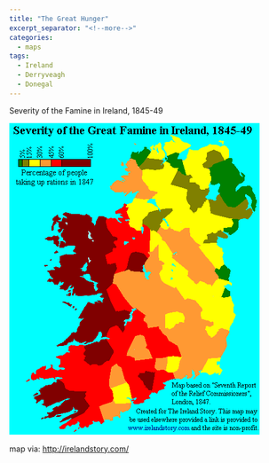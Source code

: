 ```yaml
---
title: "The Great Hunger"
excerpt_separator: "<!--more-->"
categories:
  - maps
tags:
  - Ireland
  - Derryveagh
  - Donegal
---
```

Severity of the Famine in Ireland, 1845-49
<!--more-->

![Famine concentrations by county in Ireland](/images/maps/ireland_famine_1847.gif "map from Ireland Story")


map via: <http://irelandstory.com/>

